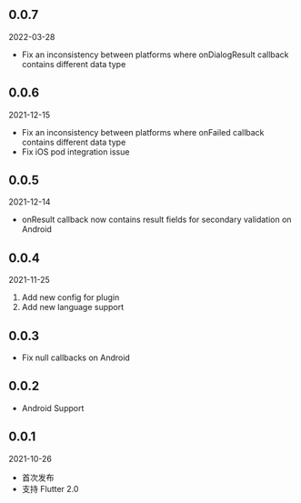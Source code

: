## 0.0.7
2022-03-28

* Fix an inconsistency between platforms where onDialogResult callback contains different data type

## 0.0.6
2021-12-15

* Fix an inconsistency between platforms where onFailed callback contains different data type
* Fix iOS pod integration issue

## 0.0.5
2021-12-14

* onResult callback now contains result fields for secondary validation on Android

## 0.0.4
2021-11-25

1. Add new config for plugin
2. Add new language support

## 0.0.3

* Fix null callbacks on Android

## 0.0.2

* Android Support

## 0.0.1

2021-10-26

* 首次发布
* 支持 Flutter 2.0
